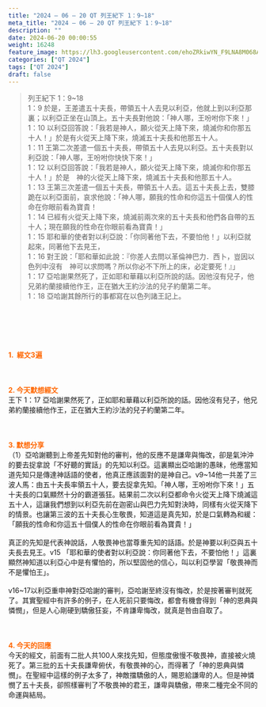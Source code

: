 ```yaml
---
title: "2024 – 06 – 20 QT 列王紀下 1：9~18"
meta_title: "2024 – 06 – 20 QT 列王紀下 1：9~18"
description: ""
date: 2024-06-20 00:00:55
weight: 16248
feature_image: https://lh3.googleusercontent.com/ehoZRkiwYN_F9LNA8M068AYxt73EavCZno-PD1cJRuf5BbSkQVUWr3gNEbt5kSs28Pb_Elg17kSrtf9ybWvojWoMV6I4tPM3vGRGDq6GkKkPdL2Gut4QAIw4-uykKUAtNiKgQKntvsU=w800
categories: ["QT 2024"]
tags: ["QT 2024"]
draft: false
---
```


<blockquote>列王紀下 1：9~18<br />
1：9 於是，王差遣五十夫長，帶領五十人去見以利亞，他就上到以利亞那裏；以利亞正坐在山頂上。五十夫長對他說：「神人哪，王吩咐你下來！」<br />
1：10 以利亞回答說：「我若是神人，願火從天上降下來，燒滅你和你那五十人！」於是有火從天上降下來，燒滅五十夫長和他那五十人。<br />
1：11 王第二次差遣一個五十夫長，帶領五十人去見以利亞。五十夫長對以利亞說：「神人哪，王吩咐你快快下來！」<br />
1：12 以利亞回答說：「我若是神人，願火從天上降下來，燒滅你和你那五十人！」於是　神的火從天上降下來，燒滅五十夫長和他那五十人。<br />
1：13 王第三次差遣一個五十夫長，帶領五十人去。這五十夫長上去，雙膝跪在以利亞面前，哀求他說：「神人哪，願我的性命和你這五十個僕人的性命在你眼前看為寶貴！<br />
1：14 已經有火從天上降下來，燒滅前兩次來的五十夫長和他們各自帶的五十人；現在願我的性命在你眼前看為寶貴！」<br />
1：15 耶和華的使者對以利亞說：「你同著他下去，不要怕他！」以利亞就起來，同著他下去見王，<br />
1：16 對王說：「耶和華如此說：『你差人去問以革倫神巴力．西卜，豈因以色列中沒有　神可以求問嗎？所以你必不下所上的床，必定要死！』」<br />
1：17 亞哈謝果然死了，正如耶和華藉以利亞所說的話。因他沒有兒子，他兄弟約蘭接續他作王，正在猶大王約沙法的兒子約蘭第二年。<br />
1：18 亞哈謝其餘所行的事都寫在以色列諸王記上。</blockquote><br />
&nbsp;<br />
<br />
&nbsp;<br />
<br />
<span style="color: #ff6600;"><strong>1.  經文3遍</strong></span><br />
<br />
&nbsp;<br />
<br />
<span style="color: #ff6600;"><strong>2. 今天默想經文<br />
</strong></span>王下 1：17 亞哈謝果然死了，正如耶和華藉以利亞所說的話。因他沒有兒子，他兄弟約蘭接續他作王，正在猶大王約沙法的兒子約蘭第二年。<br />
<br />
&nbsp;<br />
<br />
<strong><span style="color: #ff6600;">3. 默想分享<br />
</span></strong>（1）亞哈謝聽到上帝差先知對他的審判，他的反應不是謙卑與悔改，卻是氣沖沖的要去捉拿說「不好聽的實話」的先知以利亞。這裏顯出亞哈謝的愚昧，他應當知道先知只是傳達神話語的使者，他真正應該面對的是神自己。v9~14他一共差了三波人馬：由五十夫長率領五十人，要去捉拿先知。「神人哪，王吩咐你下來！」五十夫長的口氣顯然十分的霸道張狂。結果前二次以利亞都命令火從天上降下燒滅這五十人，這讓我們想到以利亞先前在迦密山與巴力先知對決時，同樣有火從天降下的情景。也讓第三波的五十夫長心生敬畏，知道這是真先知，於是口氣轉為和緩：「願我的性命和你這五十個僕人的性命在你眼前看為寶貴！」<br />
<br />
真正的先知是代表神說話，人敬畏神也當尊重先知的話語。於是神要以利亞與五十夫長去見王。v15 「耶和華的使者對以利亞說：你同著他下去，不要怕他！」這裏顯然神知道以利亞心中是有懼怕的，所以堅固他的信心，叫以利亞學習「敬畏神而不是懼怕王」。<br />
<br />
v16~17以利亞重申神對亞哈謝的審判，亞哈謝至終沒有悔改，於是按著審判就死了。其實聖經中有許多的例子，在人死前只要悔改，都會有機會得到「神的恩典與憐憫」，但是人心剛硬到驕傲狂妄，不肯謙卑悔改，就真是咎由自取了。<br />
<br />
&nbsp;<br />
<br />
<strong style="font-size: inherit;"><span style="color: #ff6600;">4. 今天的回應<br />
</span></strong>今天的經文，前面有二批人共100人來找先知，但態度傲慢不敬畏神，直接被火燒死了。第三批的五十夫長謙卑俯伏，有敬畏神的心，而得著了「神的恩典與憐憫」。在聖經中這樣的例子太多了，神敵擋驕傲的人，賜恩給謙卑的人。但是神憐憫了五十夫長，卻照樣審判了不敬畏神的君王，謙卑與驕傲，帶來二種完全不同的命運與結局。<br />
<br />
&nbsp;<br />
<br />
&nbsp;<br />
<br />
&nbsp;<br />
<br />
<audio style="display: none;" controls="controls"></audio><br />
<br />
<audio style="display: none;" controls="controls"></audio><br />
<br />
<audio style="display: none;" controls="controls"></audio><br />
<br />
<audio style="display: none;" controls="controls"></audio><br />
<br />
<audio style="display: none;" controls="controls"></audio>
        